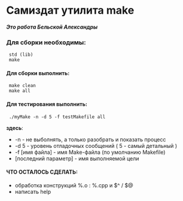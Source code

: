 Самиздат утилита make
======================== 
***Это работа Бельской Александры*** 

### Для сборки необходимы:
     std (lib)
     make

#### Для сборки выполнить: 
     make clean 
     make all 

#### Для тестирования выполнить:
     ./myMake -n -d 5 -f testMakefile all
 __здесь__:
* -n - не выболнять, а только разобрать и показать процесс
* -d 5 - уровень отладочных сообщений ( 5 - самый детальный )
* -f [имя файла] - имя Make-файла (по умолчанию Makefile)
* [последний параметр] - имя выполняемой цели

#### ЧТО ОСТАЛОСЬ СДЕЛАТЬ:
*  обработка конструкций %.o : %.cpp  и  $^ / $@
*  написать help
 
